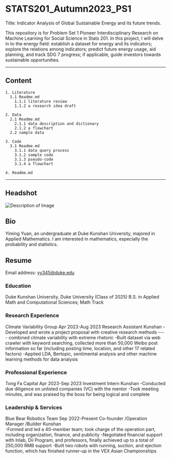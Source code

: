 # STATS201_Autumn2023_PS1

Title: Indicator Analysis of Global Sustainable Energy and its future trends.

This  repository is for Problem Set 1 Pioneer Interdisciplinary Research on Machine Learning for Social Science in Stats 201. In this project, I will delve in to the energy field: establish a dataset for energy and its indicators; explore the relations among indicators; predict future energy usage, aid planning, and track SDG 7 progress; if applicable, guide investors towards sustainable opportunities.

---

## Content
```
1. Literature
  1.1 Readme.md
    1.1.1 literature review
    1.1.2 a research idea draft
   
2. Data
  2.1 Readme.md
    2.1.1 data description and dictionary
    2.1.2 a flowchart
  2.2 sample data

3. Code
  3.1 Readme.md
    3.1.1 data query process
    3.1.2 sample code
    3.1.3 pseudo-code
    3.1.4 a flowchart
  
4. Readme.md
```
---


## Headshot
![Description of Image](figs/YimingYuan1.png)

## Bio
Yiming Yuan, an undergraduate at Duke Kunshan University, majored in Applied Mathematics. I am interested in mathematics, especially the probability and statistics.

## Resume
Email address: yy345@duke.edu
### Education
Duke Kunshan University, Duke University (Class of 2025)
B.S. in Applied Math and Computational Sciences; Math Track 
### Research Experience
Climate Variability Group           Apr 2023-Aug 2023
Research Assistant	                    Kunshan	
-Developed and wrote a project proposal with creative research methods ---- combined climate variability with extreme rhetoric
-Built dataset via web crawler with keyword searching, collected more than 50,000 Weibo post information so far (including posting time, location, and other 17 related factors)
-Applied LDA, Bertopic, sentimental analysis and other machine learning methods for data analysis
### Professional Experience
Tong Fa Capital	                   Apr 2023-Sep 2023
Investment Intern	                     Kunshan
-Conducted due diligence on unlisted companies (VC) with the mentor
-Took meeting minutes, and was praised by the boss for being logical and complete
### Leadership & Services
Blue Bear Robotics Team	Sep         2022-Present
Co-founder /Operation Manager /Builder	Kunshan		
-Formed and led a 40-member team; took charge of the operation part, including organization, finance, and publicity
-Negotiated financial support with Inlab, Dii Program, and professors, finally achieved up to a total of 250,000 RMB support
-Built two robots with running, suction, and ejection function, which has finished runner-up in the VEX Asian Championships


